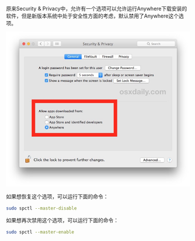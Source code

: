 原来Security & Privacy中，允许有一个选项可以允许运行Anywhere下载安装的软件，但是新版本系统中处于安全性方面的考虑，默认禁用了Anywhere这个选项。

![run anywhere missing](assets/gatekeeper-allow-apps-anywhere-macos-2.jpg)



如果想恢复这个选项，可以运行下面的命令：


```bash
sudo spctl --master-disable
```



如果想再次禁用这个选项，可以运行下面的命令：

```bash
sudo spctl --master-enable
```


